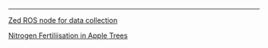 <meta http-equiv='cache-control' content='no-cache'> 
<meta http-equiv='expires' content='0'> 
<meta http-equiv='pragma' content='no-cache'>

---
[Zed ROS node for data collection](zed_data_collection.md)

[Nitrogen Fertiliisation in Apple Trees](nitrogen.md)
